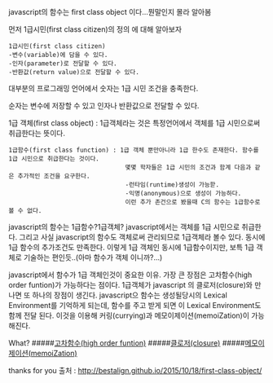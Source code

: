 javascript의 함수는 first class object 이다...뭔말인지 몰라 알아봄

먼저 1급시민(first class citizen)의 정의 에 대해 알아보자
```
1급시민(first class citizen)
-변수(variable)에 담을 수 있다.
-인자(parameter)로 전달할 수 있다.
-반환값(return value)으로 전달할 수 있다.
```
대부분의 프로그래밍 언어에서 숫자는 1급 시민 조건을 충족한다.

순자는 변수에 저장할 수 있고 인자나 반환값으로 전달할 수 있다.

1급 객체(first class object) : 1급객체라는 것은 특정언어에서 객체를 1급 시민으로써 취급한다는  뜻이다.
```
1급함수(first class function) : 1급 객체 뿐만아니라 1급 한수도 존재한다. 함수를 1급 시민으로 취급한다는 것이다.
                                몇몇 학자들은 1급 시민의 조건과 함계 다음과 같은 추가적인 조건을 요구한다.
                                -런타임(runtime)생성이 가능핟.
                                -익명(anonymous)으로 생성이 가능하다.
                                이런 추가 존건으로 봤을때 C의 함수는 1급함수로 볼 수 없다.
```
javascript의 함수는 1급함수?1급객체?
javascript에서는 객체를 1급 시민으로 취급한다. 그리고 사실 javascript의 함수도 객체로써 관리되므로 1급객체라 볼수 있다.
동시에 1급 함수의 추가조건도 만족한다.
이렇게 1급 객체인 동시에 1급함수이지만, 보특 1급 객체로 기술하는 편인듯..(아마 함수가 객체 이니까?...)

javascript에서 함수가 1급 객체인것이 중요한 이유.
가장 큰 장점은 고차함수(high order funtion)가 가능하다는 점이다.
1급객체가 javascript  의 클로저(closure)와 만나면 또 하나의 장점이 생긴다. javascript으 함수는 생성될당시의
Lexical Environment를 기억하게 되는데, 함수를 주고 받게 되면 이 Lexical Environment도 함께 전달 된다.
이것을 이용해 커링(currying)과 메모이제이션(memoiZation)이 가능해진다.

What?
#####[고차함수(high order funtion)](https://github.com/leedo1982/study/blob/master/JAVASCRIPT/03.HigherOrderFunction-%EA%B3%A0%EC%B0%A8%ED%95%A8%EC%88%98.md)
#####[클로저(closure)](https://github.com/leedo1982/study/blob/master/JAVASCRIPT/06.%ED%81%B4%EB%A1%9C%EC%A0%B8(closure).md)
#####[메모이제이션(memoiZation)](https://github.com/leedo1982/study/blob/master/JAVASCRIPT/05.memoization.md)


thanks for you
출처 : http://bestalign.github.io/2015/10/18/first-class-object/

